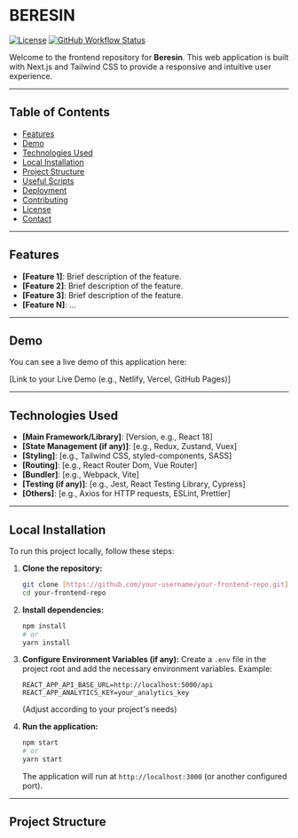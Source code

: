 # BERESIN

[![License](https://img.shields.io/badge/License-MIT-blue.svg)](LICENSE)
[![GitHub Workflow Status](https://img.shields.io/github/workflow/status/mubasyir19/Beresin/main?label=Build%20Status)](https://github.com/mubasyir19/Beresin/actions)

<!-- [![Netlify Status](https://api.netlify.com/api/v1/badges/your-netlify-site-id/deploy-status)](https://app.netlify.com/sites/your-netlify-site-name/deploys) -->

Welcome to the frontend repository for **Beresin**. This web application is built with Next.js and Tailwind CSS to provide a responsive and intuitive user experience.

---

## Table of Contents

- [Features](#features)
- [Demo](#demo)
- [Technologies Used](#technologies-used)
- [Local Installation](#local-installation)
- [Project Structure](#project-structure)
- [Useful Scripts](#useful-scripts)
- [Deployment](#deployment)
- [Contributing](#contributing)
- [License](#license)
- [Contact](#contact)

---

## Features

- **[Feature 1]**: Brief description of the feature.
- **[Feature 2]**: Brief description of the feature.
- **[Feature 3]**: Brief description of the feature.
- **[Feature N]**: ...

---

## Demo

You can see a live demo of this application here:

[Link to your Live Demo (e.g., Netlify, Vercel, GitHub Pages)]

---

## Technologies Used

- **[Main Framework/Library]**: [Version, e.g., React 18]
- **[State Management (if any)]**: [e.g., Redux, Zustand, Vuex]
- **[Styling]**: [e.g., Tailwind CSS, styled-components, SASS]
- **[Routing]**: [e.g., React Router Dom, Vue Router]
- **[Bundler]**: [e.g., Webpack, Vite]
- **[Testing (if any)]**: [e.g., Jest, React Testing Library, Cypress]
- **[Others]**: [e.g., Axios for HTTP requests, ESLint, Prettier]

---

## Local Installation

To run this project locally, follow these steps:

1.  **Clone the repository:**

    ```bash
    git clone [https://github.com/your-username/your-frontend-repo.git](https://github.com/your-username/your-frontend-repo.git)
    cd your-frontend-repo
    ```

2.  **Install dependencies:**

    ```bash
    npm install
    # or
    yarn install
    ```

3.  **Configure Environment Variables (if any):**
    Create a `.env` file in the project root and add the necessary environment variables. Example:

    ```
    REACT_APP_API_BASE_URL=http://localhost:5000/api
    REACT_APP_ANALYTICS_KEY=your_analytics_key
    ```

    (Adjust according to your project's needs)

4.  **Run the application:**
    ```bash
    npm start
    # or
    yarn start
    ```
    The application will run at `http://localhost:3000` (or another configured port).

---

## Project Structure
